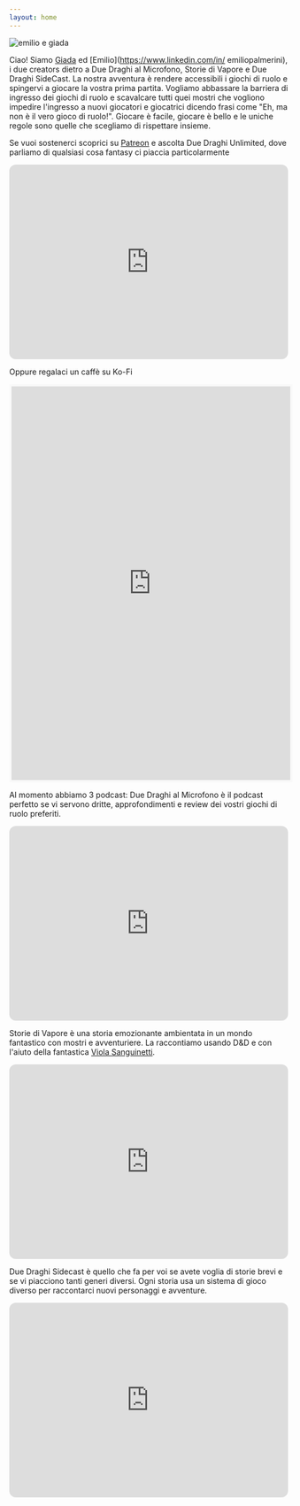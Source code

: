 ```yaml
---
layout: home
---
```

![emilio e giada](/assets/images/emilio_giada.jpg)

Ciao! Siamo [Giada](https://www.giadataribelli.com/) ed [Emilio](https://www.linkedin.com/in/
emiliopalmerini), i due creators dietro a Due Draghi al Microfono, Storie di Vapore e Due Draghi SideCast. 
La nostra avventura è rendere accessibili i giochi di ruolo e spingervi a giocare la vostra prima partita. Vogliamo abbassare la barriera di ingresso dei giochi di ruolo e scavalcare tutti quei mostri che vogliono impedire l'ingresso a nuovi giocatori e giocatrici dicendo frasi come "Eh, ma non è il vero gioco di ruolo!".
Giocare è facile, giocare è bello e le uniche regole sono quelle che scegliamo di rispettare insieme.

Se vuoi sostenerci scoprici su [Patreon](patreon.com/DueDraghiPlus) e ascolta Due Draghi Unlimited, dove parliamo di qualsiasi cosa fantasy ci piaccia particolarmente
<iframe style="border-radius:12px" src="https://open.spotify.com/embed/show/5vXtEiIreNzB15dfapZjd2?utm_source=generator" width="100%" height="352" frameBorder="0" allowfullscreen="" allow="autoplay; clipboard-write; encrypted-media; fullscreen; picture-in-picture" loading="lazy"></iframe>

Oppure regalaci un caffè su Ko-Fi
<iframe id='kofiframe' src='https://ko-fi.com/duedraghicoffee/?hidefeed=true&widget=true&embed=true&preview=true' style='border:none;width:100%;padding:4px;background:#f9f9f9;' height='712' title='duedraghicoffee'></iframe>

Al momento abbiamo 3 podcast:
Due Draghi al Microfono è il podcast perfetto se vi servono dritte, approfondimenti e review dei vostri giochi di ruolo preferiti. 
<iframe style="border-radius:12px" src="https://open.spotify.com/embed/show/1xUd7hMLVjCUcvDDtqyP5q?utm_source=generator" width="100%" height="352" frameBorder="0" allowfullscreen="" allow="autoplay; clipboard-write; encrypted-media; fullscreen; picture-in-picture" loading="lazy"></iframe>


Storie di Vapore è una storia emozionante ambientata in un mondo fantastico con mostri e avventuriere. La raccontiamo usando D&D e con l'aiuto della fantastica [Viola Sanguinetti](https://www.instagram.com/viovagram/). 

<iframe style="border-radius:12px" src="https://open.spotify.com/embed/show/5tExscuC59ILdVBHxDF2kz?utm_source=generator" width="100%" height="352" frameBorder="0" allowfullscreen="" allow="autoplay; clipboard-write; encrypted-media; fullscreen; picture-in-picture" loading="lazy"></iframe>


Due Draghi Sidecast è quello che fa per voi se avete voglia di storie brevi e se vi piacciono tanti generi diversi. Ogni storia usa un sistema di gioco diverso per raccontarci nuovi personaggi e avventure.
<iframe style="border-radius:12px" src="https://open.spotify.com/embed/show/78Db3i2bBJd5MFtdOxSyr1?utm_source=generator" width="100%" height="352" frameBorder="0" allowfullscreen="" allow="autoplay; clipboard-write; encrypted-media; fullscreen; picture-in-picture" loading="lazy"></iframe>


